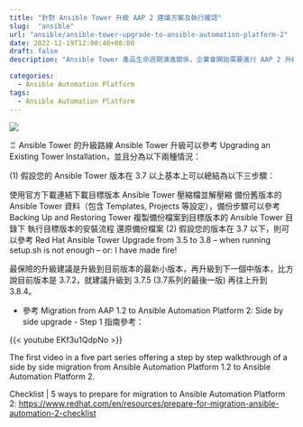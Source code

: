 ```yaml
---
title: "針對 Ansible Tower 升級 AAP 2 建議方案及執行確認"
slug:  "ansible"
url: "ansible/ansible-tower-upgrade-to-ansible-automation-platform-2"
date: 2022-12-19T12:00:40+08:00
draft: false
description: "Ansible Tower 產品生命週期演進關係，企業會開始需要進行 AAP 2 升級計畫，本篇文會介紹如何將現有 AAP 1.x (Ansible Tower 3.X)，包含當前部署模式、腳本工作流程方式及遷移相關等的任何複雜性評估，並介紹 Automation execution environments 解決了什麼問題，後續如何透過 AAP2 建構我們的自動化中台需求。"

categories:
  - Ansible Automation Platform
tags:
  - Ansible Automation Platform
---
```

![](https://i.imgur.com/dVmSATw.png)


♖ Ansible Tower 的升級路線
Ansible Tower 升級可以參考 Upgrading an Existing Tower Installation，並且分為以下兩種情況：

(1) 假設您的 Ansible Tower 版本在 3.7 以上基本上可以總結為以下三步驟：

使用官方下載連結下載目標版本 Ansible Tower 壓縮檔並解壓縮
備份舊版本的 Ansible Tower 資料（包含 Templates, Projects 等設定），備份步驟可以參考 Backing Up and Restoring Tower
複製備份檔案到目標版本的 Ansible Tower 目錄下
執行目標版本的安裝流程
還原備份檔案
(2) 假設您的版本在 3.7 以下，則可以參考 Red Hat Ansible Tower Upgrade from 3.5 to 3.8 – when running setup.sh is not enough – or: I have made fire!

最保險的升級建議是升級到目前版本的最新小版本，再升級到下一個中版本，比方說目前版本是 3.7.2，就建議升級到 3.7.5 (3.7系列的最後一版) 再往上升到 3.8.4。

- 參考 Migration from AAP 1.2 to Ansible Automation Platform 2: Side by side upgrade - Step 1 指南參考：

{{< youtube EKf3u1QdpNo >}}


The first video in a five part series offering a step by step walkthrough of a side by side migration from Ansible Automation Platform 1.2 to Ansible Automation Platform 2. 

Checklist | 5 ways to prepare for migration to Ansible Automation Platform 2: https://www.redhat.com/en/resources/prepare-for-migration-ansible-automation-2-checklist